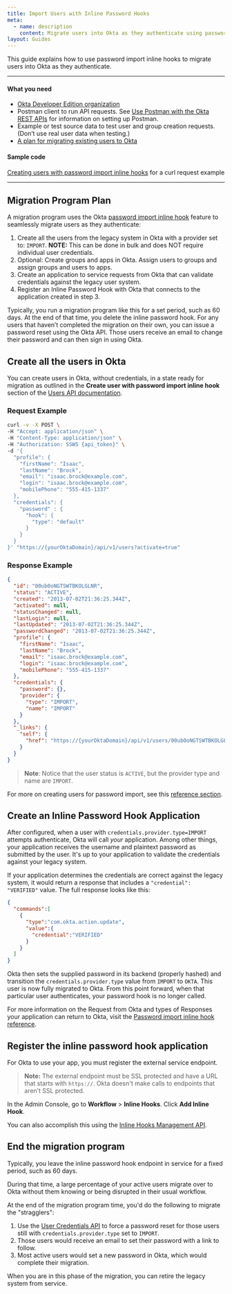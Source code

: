 ```yaml
---
title: Import Users with Inline Password Hooks
meta:
  - name: description
    content: Migrate users into Okta as they authenticate using password import inline hooks
layout: Guides
---
```


This guide explains how to use password import inline hooks to migrate users into Okta as they authenticate.

---

#### What you need

* [Okta Developer Edition organization](https://developer.okta.com/signup)
* Postman client to run API requests. See [Use Postman with the Okta REST APIs](https://developer.okta.com/docs/reference/rest/) for information on setting up Postman.
* Example or test source data to test user and group creation requests. (Don’t use real user data when testing.)
* [A plan for migrating existing users to Okta](/docs/guides/migrate-to-okta-prerequisites/)

#### Sample code

[Creating users with password import inline hooks](#request-example) for a curl request example

---

## Migration Program Plan

A migration program uses the Okta [password import inline hook](https://developer.okta.com/docs/api/openapi/okta-management/management/tag/InlineHook/#tag/InlineHook/operation/createPasswordImportInlineHook) feature to seamlessly migrate users as they authenticate:

1. Create all the users from the legacy system in Okta with a provider set to: `IMPORT`. **NOTE:** This can be done in bulk and does NOT require individual user credentials.
2. Optional: Create groups and apps in Okta. Assign users to groups and assign groups and users to apps.
3. Create an application to service requests from Okta that can validate credentials against the legacy user system.
4. Register an Inline Password Hook with Okta that connects to the application created in step 3.

Typically, you run a migration program like this for a set period, such as 60 days. At the end of that time, you delete the inline password hook. For any users that haven’t completed the migration on their own, you can issue a password reset using the Okta API. Those users receive an email to change their password and can then sign in using Okta.

## Create all the users in Okta

You can create users in Okta, without credentials, in a state ready for migration as outlined in the **Create user with password import inline hook** section of the [Users API documentation](https://developer.okta.com/docs/api/openapi/okta-management/management/tag/User/).

### Request Example

```bash
curl -v -X POST \
-H "Accept: application/json" \
-H "Content-Type: application/json" \
-H "Authorization: SSWS {api_token}" \
-d '{
  "profile": {
    "firstName": "Isaac",
    "lastName": "Brock",
    "email": "isaac.brock@example.com",
    "login": "isaac.brock@example.com",
    "mobilePhone": "555-415-1337"
  },
  "credentials": {
    "password" : {
      "hook": {
        "type": "default"
      }
    }
  }
}' "https://{yourOktaDomain}/api/v1/users?activate=true"
```

### Response Example

```json
{
  "id": "00ub0oNGTSWTBKOLGLNR",
  "status": "ACTIVE",
  "created": "2013-07-02T21:36:25.344Z",
  "activated": null,
  "statusChanged": null,
  "lastLogin": null,
  "lastUpdated": "2013-07-02T21:36:25.344Z",
  "passwordChanged": "2013-07-02T21:36:25.344Z",
  "profile": {
    "firstName": "Isaac",
    "lastName": "Brock",
    "email": "isaac.brock@example.com",
    "login": "isaac.brock@example.com",
    "mobilePhone": "555-415-1337"
  },
  "credentials": {
    "password": {},
    "provider": {
      "type": "IMPORT",
      "name": "IMPORT"
    }
  },
  "_links": {
    "self": {
      "href": "https://{yourOktaDomain}/api/v1/users/00ub0oNGTSWTBKOLGLNR"
    }
  }
}
```

> **Note**: Notice that the user status is `ACTIVE`, but the provider type and name are `IMPORT`.

For more on creating users for password import, see this [reference section](https://developer.okta.com/docs/api/openapi/okta-management/management/tag/InlineHook/#tag/InlineHook/operation/createPasswordImportInlineHook).

## Create an Inline Password Hook Application

After configured, when a user with `credentials.provider.type=IMPORT` attempts authenticate, Okta will call _your_ application. Among other things, your application receives the username and plaintext password as submitted by the user. It's up to your application to validate the credentials against your legacy system.

If your application determines the credentials are correct against the legacy system, it would return a response that includes a `"credential": "VERIFIED"` value. The full response looks like this:

```json
{
  "commands":[
    {
      "type":"com.okta.action.update",
      "value":{
        "credential":"VERIFIED"
      }
    }
  ]
}
```

Okta then sets the supplied password in its backend (properly hashed) and transition the `credentials.provider.type` value from `IMPORT` to `OKTA`. This user is now fully migrated to Okta. From this point forward, when that particular user authenticates, your password hook is no longer called.

For more information on the Request from Okta and types of Responses your application can return to Okta, visit the [Password import inline hook reference](/https://developer.okta.com/docs/api/openapi/okta-management/management/tag/InlineHook/#tag/InlineHook/operation/createPasswordImportInlineHook).

## Register the inline password hook application

For Okta to use your app, you must register the external service endpoint.

> **Note:** The external endpoint must be SSL protected and have a URL that starts with `https://`. Okta doesn't make calls to endpoints that aren’t SSL protected.

In the Admin Console, go to **Workflow** > **Inline Hooks**. Click **Add Inline Hook**.

You can also accomplish this using the [Inline Hooks Management API](https://developer.okta.com/docs/api/openapi/okta-management/management/tag/InlineHook/#tag/InlineHook).

## End the migration program

Typically, you leave the inline password hook endpoint in service for a fixed period, such as 60 days.

During that time, a large percentage of your active users migrate over to Okta without them knowing or being disrupted in their usual workflow.

At the end of the migration program time, you'd do the following to migrate the "stragglers":

1. Use the [User Credentials API](https://developer.okta.com/docs/api/openapi/okta-management/management/tag/UserCred/#tag/UserCred/operation/resetPassword) to force a password reset for those users still with `credentials.provider.type` set to `IMPORT`.
2. Those users would receive an email to set their password with a link to follow.
3. Most active users would set a new password in Okta, which would complete their migration.

When you are in this phase of the migration, you can retire the legacy system from service.
